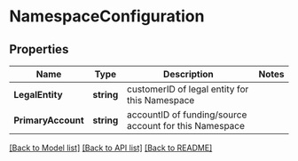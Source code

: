# NamespaceConfiguration

## Properties

Name | Type | Description | Notes
------------ | ------------- | ------------- | -------------
**LegalEntity** | **string** | customerID of legal entity for this Namespace | 
**PrimaryAccount** | **string** | accountID of funding/source account for this Namespace | 

[[Back to Model list]](../README.md#documentation-for-models) [[Back to API list]](../README.md#documentation-for-api-endpoints) [[Back to README]](../README.md)


